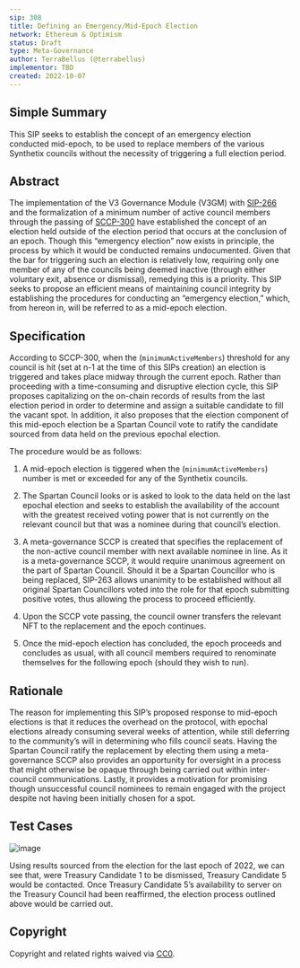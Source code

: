 ```yaml
---
sip: 308
title: Defining an Emergency/Mid-Epoch Election
network: Ethereum & Optimism
status: Draft
type: Meta-Governance
author: TerraBellus (@terrabellus)
implementor: TBD
created: 2022-10-07
---
```


<!--You can leave these HTML comments in your merged SIP and delete the visible duplicate text guides, they will not appear and may be helpful to refer to if you edit it again. This is the suggested template for new SIPs. Note that an SIP number will be assigned by an editor. When opening a pull request to submit your SIP, please use an abbreviated title in the filename, `sip-draft_title_abbrev.md`. The title should be 44 characters or less.-->

## Simple Summary

<!--"If you can't explain it simply, you don't understand it well enough." Simply describe the outcome the proposed changes intends to achieve. This should be non-technical and accessible to a casual community member.-->

This SIP seeks to establish the concept of an emergency election conducted mid-epoch, to be used to replace members of the various Synthetix councils without the necessity of triggering a full election period.

## Abstract

<!--A short (~200 word) description of the proposed change, the abstract should clearly describe the proposed change. This is what *will* be done if the SIP is implemented, not *why* it should be done or *how* it will be done. If the SIP proposes deploying a new contract, write, "we propose to deploy a new contract that will do x".-->

The implementation of the V3 Governance Module (V3GM) with [SIP-266](https://sips.synthetix.io/sips/sip-266/) and the formalization of a minimum number of active council members through the passing of [SCCP-300](https://sips.synthetix.io/sccp/sccp-300/) have established the concept of an election held outside of the election period that occurs at the conclusion of an epoch. Though this “emergency election” now exists in principle, the process by which it would be conducted remains undocumented. Given that the bar for triggering such an election is relatively low, requiring only one member of any of the councils being deemed inactive (through either voluntary exit, absence or dismissal), remedying this is a priority. This SIP seeks to propose an efficient means of maintaining council integrity by establishing the procedures for conducting an “emergency election,” which, from hereon in, will be referred to as a mid-epoch election.

## Specification

<!--The specification should describe the syntax and semantics of any new feature, there are five sections
1. Overview
2. Rationale
3. Technical Specification
4. Test Cases
5. Configurable Values
-->

According to SCCP-300, when the (`minimumActiveMembers`) threshold for any council is hit (set at n-1 at the time of this SIPs creation) an election is triggered and takes place midway through the current epoch. Rather than proceeding with a time-consuming and disruptive election cycle, this SIP proposes capitalizing on the on-chain records of results from the last election period in order to determine and assign a suitable candidate to fill the vacant spot. In addition, it also proposes that the election component of this mid-epoch election be a Spartan Council vote to ratify the candidate sourced from data held on the previous epochal election.

The procedure would be as follows:

1)	A mid-epoch election is tiggered when the (`minimumActiveMembers`) number is met or exceeded for any of the Synthetix councils.

2)	The Spartan Council looks or is asked to look to the data held on the last epochal election and seeks to establish the availability of the account with the greatest received voting power that is not currently on the relevant council but that was a nominee during that council’s election.

3)	A meta-governance SCCP is created that specifies the replacement of the non-active council member with next available nominee in line. As it is a meta-governance SCCP, it would require unanimous agreement on the part of Spartan Council. Should it be a Spartan Councillor who is being replaced, SIP-263 allows unanimity to be established without all original Spartan Councillors voted into the role for that epoch submitting positive votes, thus allowing the process to proceed efficiently.

4)	Upon the SCCP vote passing, the council owner transfers the relevant NFT to the replacement and the epoch continues.

5)	Once the mid-epoch election has concluded, the epoch proceeds and concludes as usual, with all council members required to renominate themselves for the following epoch (should they wish to run).

## Rationale

The reason for implementing this SIP’s proposed response to mid-epoch elections is that it reduces the overhead on the protocol, with epochal elections already consuming several weeks of attention, while still deferring to the community’s will in determining who fills council seats. Having the Spartan Council ratify the replacement by electing them using a meta-governance SCCP also provides an opportunity for oversight in a process that might otherwise be opaque through being carried out within inter-council communications. Lastly, it provides a motivation for promising though unsuccessful council nominees to remain engaged with the project despite not having been initially chosen for a spot.

## Test Cases

![image](https://user-images.githubusercontent.com/33300147/194576236-259fa35c-a744-4646-b66b-d5536411d6d4.png)

Using results sourced from the election for the last epoch of 2022, we can see that, were Treasury Candidate 1 to be dismissed, Treasury Candidate 5 would be contacted. Once Treasury Candidate 5’s availability to server on the Treasury Council had been reaffirmed, the election process outlined above would be carried out.

## Copyright

Copyright and related rights waived via [CC0](https://creativecommons.org/publicdomain/zero/1.0/).
